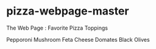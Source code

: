 # pizza-webpage-master

The Web Page : Favorite Pizza Toppings

Pepporoni
Mushroom
Feta Cheese
Domates
Black Olives
